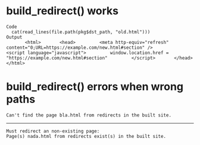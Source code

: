 # build_redirect() works

    Code
      cat(read_lines(file.path(pkg$dst_path, "old.html")))
    Output
           <html>       <head>         <meta http-equiv="refresh" content="0;URL=https://example.com/new.html#section" />         <script language="javascript">         window.location.href = "https://example.com/new.html#section"         </script>       </head>     </html>   

# build_redirect() errors when wrong paths

    Can't find the page bla.html from redirects in the built site.

---

    Must redirect an non-existing page:
    Page(s) nada.html from redirects exist(s) in the built site.

